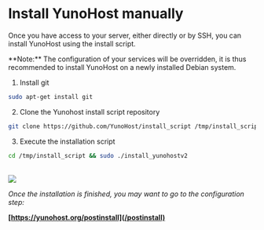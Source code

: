 # Install YunoHost manually

Once you have access to your server, either directly or by SSH, you can install YunoHost using the install script.

<div class="alert alert-info">
**Note:** The configuration of your services will be overridden, it is thus recommended to install YunoHost on a newly installed Debian system.
</div>

1. Install git
```bash
sudo apt-get install git
```

2. Clone the Yunohost install script repository
```bash
git clone https://github.com/YunoHost/install_script /tmp/install_script
```

3. Execute the installation script
```bash
cd /tmp/install_script && sudo ./install_yunohostv2
```

<br>

<img src="https://yunohost.org/images/install_script.png">

*Once the installation is finished, you may want to go to the configuration step:*

**[https://yunohost.org/postinstall](/postinstall)**